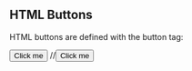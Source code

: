 <html>
  <head>
    <script src="https://ajax.googleapis.com/ajax/libs/jquery/3.7.1/jquery.min.js"></script>
    <!-- Google Tag Manager -->
<script>(function(w,d,s,l,i){w[l]=w[l]||[];w[l].push({'gtm.start':
new Date().getTime(),event:'gtm.js'});var f=d.getElementsByTagName(s)[0],
j=d.createElement(s),dl=l!='dataLayer'?'&l='+l:'';j.async=true;j.src=
'https://www.googletagmanager.com/gtm.js?id='+i+dl;f.parentNode.insertBefore(j,f);
})(window,document,'script','dataLayer','GTM-MST4ZVS5');</script>
<!-- End Google Tag Manager -->

<!-- Google tag (gtag.js) -->
<script async src="https://www.googletagmanager.com/gtag/js?id=G-JSP4B7VDHH"></script>
<script>
  window.dataLayer = window.dataLayer || [];
  function gtag(){dataLayer.push(arguments);}
  gtag('js', new Date());

  gtag('config', 'G-JSP4B7VDHH');
</script>

</head>
<body>
<!-- Google Tag Manager (noscript) -->
<noscript><iframe src="https://www.googletagmanager.com/ns.html?id=GTM-MST4ZVS5"
height="0" width="0" style="display:none;visibility:hidden"></iframe></noscript>
<!-- End Google Tag Manager (noscript) -->

<div>
<h2>HTML Buttons</h2>
<p>HTML buttons are defined with the button tag:</p>
<button a href="html_images.asp">Click me</a></button>
//<button>Click me</button>

</div>
</body>
</html>
